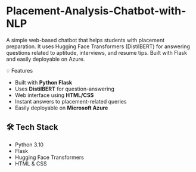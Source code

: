 # Placement-Analysis-Chatbot-with-NLP
A simple web-based chatbot that helps students with placement preparation. It uses Hugging Face Transformers (DistilBERT) for answering questions related to aptitude, interviews, and resume tips. Built with Flask and easily deployable on Azure.

💡 Features

- Built with **Python Flask**
- Uses **DistilBERT** for question-answering
- Web interface using **HTML/CSS**
- Instant answers to placement-related queries
- Easily deployable on **Microsoft Azure**

## 🛠 Tech Stack

- Python 3.10
- Flask
- Hugging Face Transformers
- HTML & CSS




